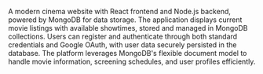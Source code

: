 A modern cinema website with React frontend and Node.js backend, powered by MongoDB for data storage. 
The application displays current movie listings with available showtimes, stored and managed in MongoDB collections. 
Users can register and authenticate through both standard credentials and Google OAuth, with user data securely persisted in the database. 
The platform leverages MongoDB's flexible document model to handle movie information, screening schedules, and user profiles efficiently. 
